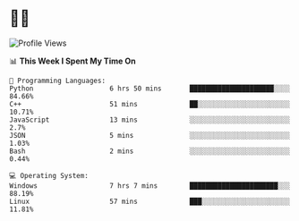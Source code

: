# 👨‍💻
<!--START_SECTION:waka-->
![Profile Views](http://img.shields.io/badge/Profile%20Views-4-blue)

📊 **This Week I Spent My Time On** 

```text
💬 Programming Languages: 
Python                   6 hrs 50 mins       █████████████████████░░░░   84.66% 
C++                      51 mins             ██░░░░░░░░░░░░░░░░░░░░░░░   10.71% 
JavaScript               13 mins             ░░░░░░░░░░░░░░░░░░░░░░░░░   2.7% 
JSON                     5 mins              ░░░░░░░░░░░░░░░░░░░░░░░░░   1.03% 
Bash                     2 mins              ░░░░░░░░░░░░░░░░░░░░░░░░░   0.44%

💻 Operating System: 
Windows                  7 hrs 7 mins        ██████████████████████░░░   88.19% 
Linux                    57 mins             ███░░░░░░░░░░░░░░░░░░░░░░   11.81%

```


<!--END_SECTION:waka-->
